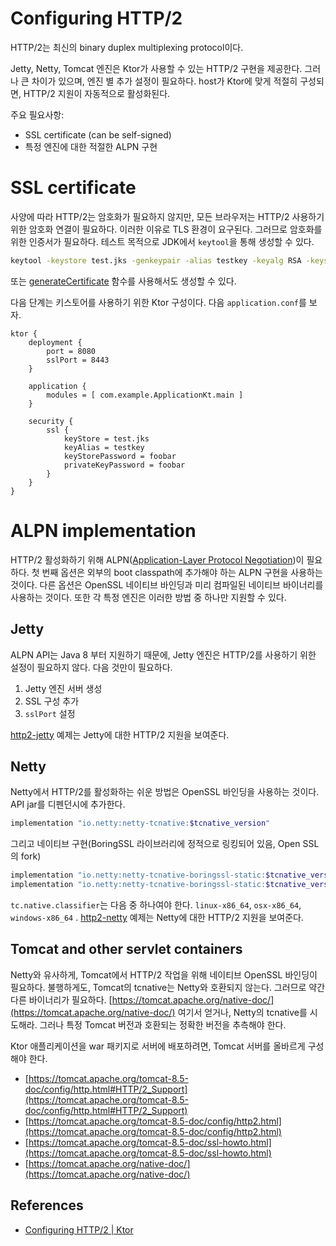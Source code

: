 # Configuring HTTP/2

HTTP/2는 최신의 binary duplex multiplexing protocol이다.

Jetty, Netty, Tomcat 엔진은 Ktor가 사용할 수 있는 HTTP/2 구현을 제공한다. 그러나 큰 차이가 있으며, 엔진 별 추가 설정이 필요하다. host가 Ktor에 맞게 적절히 구성되면,
HTTP/2 지원이 자동적으로 활성화된다.

주요 필요사항:

- SSL certificate (can be self-signed)
- 특정 엔진에 대한 적절한 ALPN 구현

# **SSL certificate**

사양에 따라 HTTP/2는 암호화가 필요하지 않지만, 모든 브라우저는 HTTP/2 사용하기 위한 암호화 연결이 필요하다. 이러한 이유로 TLS 환경이 요구된다. 그러므로 암호화를 위한 인증서가 필요하다. 테스트
목적으로 JDK에서 `keytool`을 통해 생성할 수 있다.

```bash
keytool -keystore test.jks -genkeypair -alias testkey -keyalg RSA -keysize 4096 -validity 5000 -dname 'CN=localhost, OU=ktor, O=ktor, L=Unspecified, ST=Unspecified, C=US'
```

또는 [generateCertificate](https://ktor.io/docs/ssl.html) 함수를 사용해서도 생성할 수 있다.

다음 단계는 키스토어를 사용하기 위한 Ktor 구성이다. 다음 `application.conf`를 보자.

```
ktor {
    deployment {
        port = 8080
        sslPort = 8443
    }

    application {
        modules = [ com.example.ApplicationKt.main ]
    }

    security {
        ssl {
            keyStore = test.jks
            keyAlias = testkey
            keyStorePassword = foobar
            privateKeyPassword = foobar
        }
    }
}
```

# **ALPN implementation**

HTTP/2 활성화하기 위해
ALPN([Application-Layer Protocol Negotiation](https://en.wikipedia.org/wiki/Application-Layer_Protocol_Negotiation))이
필요하다. 첫 번째 옵션은 외부의 boot classpath에 추가해야 하는 ALPN 구현을 사용하는 것이다. 다른 옵션은 OpenSSL 네이티브 바인딩과 미리 컴파일된 네이티브 바이너리를 사용하는 것이다. 또한 각
특정 엔진은 이러한 방법 중 하나만 지원할 수 있다.

## **Jetty**

ALPN API는 Java 8 부터 지원하기 때문에, Jetty 엔진은 HTTP/2를 사용하기 위한 설정이 필요하지 않다. 다음 것만이 필요하다.

1. Jetty 엔진 서버 생성
2. SSL 구성 추가
3. `sslPort` 설정

[http2-jetty](https://github.com/ktorio/ktor-documentation/tree/main/codeSnippets/snippets/http2-jetty) 예제는 Jetty에 대한
HTTP/2 지원을 보여준다.

## Netty

Netty에서 HTTP/2를 활성화하는 쉬운 방법은 OpenSSL 바인딩을 사용하는 것이다. API jar를 디펜던시에 추가한다.

```bash
implementation "io.netty:netty-tcnative:$tcnative_version"
```

그리고 네이티브 구현(BoringSSL 라이브러리에 정적으로 링킹되어 있음, Open SSL의 fork)

```bash
implementation "io.netty:netty-tcnative-boringssl-static:$tcnative_version"
implementation "io.netty:netty-tcnative-boringssl-static:$tcnative_version:$tcnative_classifier"
```

`tc.native.classifier`는 다음 중 하나여야 한다. `linux-x86_64`, `osx-x86_64`, `windows-x86_64`
. [http2-netty](https://github.com/ktorio/ktor-documentation/tree/main/codeSnippets/snippets/http2-netty) 예제는 Netty에 대한
HTTP/2 지원을 보여준다.

## **Tomcat and other servlet containers**

Netty와 유사하게, Tomcat에서 HTTP/2 작업을 위해 네이티브 OpenSSL 바인딩이 필요하다. 불행하게도, Tomcat의 tcnative는 Netty와 호환되지 않는다. 그러므로 약간 다른 바이너리가
필요하다. [https://tomcat.apache.org/native-doc/](https://tomcat.apache.org/native-doc/) 여기서 얻거나, Netty의 tcnative를 시도해라. 그러나
특정 Tomcat 버전과 호환되는 정확한 버전을 추측해야 한다.

Ktor 애플리케이션을 war 패키지로 서버에 배포하려면, Tomcat 서버를 올바르게 구성해야 한다.

- [https://tomcat.apache.org/tomcat-8.5-doc/config/http.html#HTTP/2_Support](https://tomcat.apache.org/tomcat-8.5-doc/config/http.html#HTTP/2_Support)
- [https://tomcat.apache.org/tomcat-8.5-doc/config/http2.html](https://tomcat.apache.org/tomcat-8.5-doc/config/http2.html)
- [https://tomcat.apache.org/tomcat-8.5-doc/ssl-howto.html](https://tomcat.apache.org/tomcat-8.5-doc/ssl-howto.html)
- [https://tomcat.apache.org/native-doc/](https://tomcat.apache.org/native-doc/)

## References

* [Configuring HTTP/2 | Ktor](https://ktor.io/docs/advanced-http2.html)
